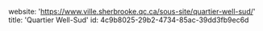 website: 'https://www.ville.sherbrooke.qc.ca/sous-site/quartier-well-sud/'
title: 'Quartier Well-Sud'
id: 4c9b8025-29b2-4734-85ac-39dd3fb9ec6d
